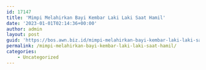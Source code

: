```yaml
---
id: 17147
title: 'Mimpi Melahirkan Bayi Kembar Laki Laki Saat Hamil'
date: '2023-01-01T02:14:36+00:00'
author: admin
layout: post
guid: 'https://bos.awn.biz.id/mimpi-melahirkan-bayi-kembar-laki-laki-saat-hamil/'
permalink: /mimpi-melahirkan-bayi-kembar-laki-laki-saat-hamil/
categories:
    - Uncategorized
---
```


